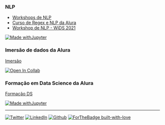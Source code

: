 ### NLP

* [Workshops de NLP](https://github.com/lingsv/NLP-Workshops)
* [Curso de Regex e NLP da Alura](https://github.com/lingsv/nlp-modelos-linguagem)
* [Workshop de NLP - WiDS 2021](https://github.com/lingsv/wids_collaborative_workshop)

[![Made withJupyter](https://img.shields.io/badge/Made%20with-Jupyter-orange?style=for-the-badge&logo=Jupyter)](https://jupyter.org/try)

### Imersão de dados da Alura

[Imersão](https://github.com/lingsv/imersao_alura_dados)

[![Open In Collab](https://colab.research.google.com/assets/colab-badge.svg)](https://colab.research.google.com/github/Naereen/badges)

### Formação em Data Science da Alura

[Formação DS](https://github.com/lingsv/alura_ds)

[![Made withJupyter](https://img.shields.io/badge/Made%20with-Jupyter-orange?style=for-the-badge&logo=Jupyter)](https://jupyter.org/try)

*********************


[![Twitter](https://img.shields.io/badge/Twitter-1DA1F2?style=for-the-badge&logo=twitter&logoColor=white)](https://twitter.com/carol_gsv)
[![LinkedIn](https://img.shields.io/badge/LinkedIn-0077B5?style=for-the-badge&logo=linkedin&logoColor=white)](https://www.linkedin.com/in/anacarolinagsv/)
[![Github](https://img.shields.io/badge/GitHub-100000?style=for-the-badge&logo=github&logoColor=white)](https://github.com/lingsv/lingsv/edit/master/README.md)
[![ForTheBadge built-with-love](http://ForTheBadge.com/images/badges/built-with-love.svg)](https://GitHub.com/Naereen/)
